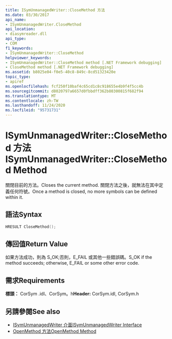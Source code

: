 ```yaml
---
title: ISymUnmanagedWriter::CloseMethod 方法
ms.date: 03/30/2017
api_name:
- ISymUnmanagedWriter.CloseMethod
api_location:
- diasymreader.dll
api_type:
- COM
f1_keywords:
- ISymUnmanagedWriter::CloseMethod
helpviewer_keywords:
- ISymUnmanagedWriter::CloseMethod method [.NET Framework debugging]
- CloseMethod method [.NET Framework debugging]
ms.assetid: b8025e04-f0e5-40c8-849c-8cd51323420e
topic_type:
- apiref
ms.openlocfilehash: fcf250f10baf4c65cd1c8c918655e4b9f4f5cc4b
ms.sourcegitcommit: d8020797a6657d0fbbdff362b80300815f682f94
ms.translationtype: MT
ms.contentlocale: zh-TW
ms.lasthandoff: 11/24/2020
ms.locfileid: "95731731"
---
```

# <a name="isymunmanagedwriterclosemethod-method"></a><span data-ttu-id="f0f58-102">ISymUnmanagedWriter::CloseMethod 方法</span><span class="sxs-lookup"><span data-stu-id="f0f58-102">ISymUnmanagedWriter::CloseMethod Method</span></span>

<span data-ttu-id="f0f58-103">關閉目前的方法。</span><span class="sxs-lookup"><span data-stu-id="f0f58-103">Closes the current method.</span></span> <span data-ttu-id="f0f58-104">關閉方法之後，就無法在其中定義任何符號。</span><span class="sxs-lookup"><span data-stu-id="f0f58-104">Once a method is closed, no more symbols can be defined within it.</span></span>  
  
## <a name="syntax"></a><span data-ttu-id="f0f58-105">語法</span><span class="sxs-lookup"><span data-stu-id="f0f58-105">Syntax</span></span>  
  
```cpp  
HRESULT CloseMethod();  
```  
  
## <a name="return-value"></a><span data-ttu-id="f0f58-106">傳回值</span><span class="sxs-lookup"><span data-stu-id="f0f58-106">Return Value</span></span>  

 <span data-ttu-id="f0f58-107">如果方法成功，則為 S_OK;否則，E_FAIL 或其他一些錯誤碼。</span><span class="sxs-lookup"><span data-stu-id="f0f58-107">S_OK if the method succeeds; otherwise, E_FAIL or some other error code.</span></span>  
  
## <a name="requirements"></a><span data-ttu-id="f0f58-108">需求</span><span class="sxs-lookup"><span data-stu-id="f0f58-108">Requirements</span></span>  

 <span data-ttu-id="f0f58-109">**標頭：** CorSym .idl、CorSym。h</span><span class="sxs-lookup"><span data-stu-id="f0f58-109">**Header:** CorSym.idl, CorSym.h</span></span>  
  
## <a name="see-also"></a><span data-ttu-id="f0f58-110">另請參閱</span><span class="sxs-lookup"><span data-stu-id="f0f58-110">See also</span></span>

- [<span data-ttu-id="f0f58-111">ISymUnmanagedWriter 介面</span><span class="sxs-lookup"><span data-stu-id="f0f58-111">ISymUnmanagedWriter Interface</span></span>](isymunmanagedwriter-interface.md)
- [<span data-ttu-id="f0f58-112">OpenMethod 方法</span><span class="sxs-lookup"><span data-stu-id="f0f58-112">OpenMethod Method</span></span>](isymunmanagedwriter-openmethod-method.md)
